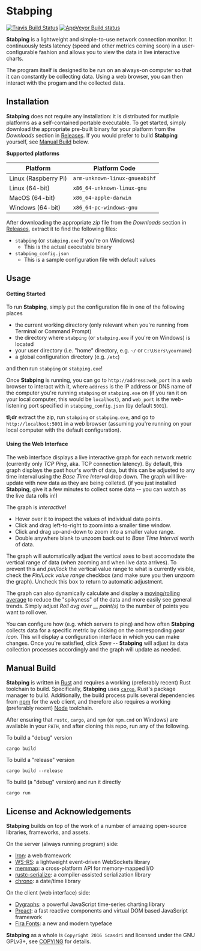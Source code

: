 # Stabping

[![Travis Build Status](https://travis-ci.org/icasdri/stabping.svg?branch=master)](https://travis-ci.org/icasdri/stabping)
[![AppVeyor Build status](https://ci.appveyor.com/api/projects/status/5qi6atyjt69nsmkx?svg=true)](https://ci.appveyor.com/project/icasdri/stabping)

**Stabping** is a lightweight and simple-to-use network connection monitor. It
continuously tests latency (speed and other metrics coming soon) in a
user-configurable fashion and allows you to view the data in live interactive
charts.

The program itself is designed to be run on an always-on computer so that it
can constantly be collecting data. Using a web browser, you can then interact
with the progam and the collected data.

## Installation

**Stabping** does not require any installation: it is distributed for mutliple
platforms as a self-contained portable executable. To get started, simply
download the appropriate pre-built binary for your platform from the
*Downloads* section in
[Releases](https://github.com/icasdri/stabping/releases). If you would prefer
to build **Stabping** yourself, see [Manual Build](#manual-build) below.

**Supported platforms**

|Platform            |Platform Code                |
|--------------------|-----------------------------|
|Linux (Raspberry Pi)|`arm-unknown-linux-gnueabihf`|
|Linux (64-bit)      |`x86_64-unknown-linux-gnu`   |
|MacOS (64-bit)      |`x86_64-apple-darwin`        |
|Windows (64-bit)    |`x86_64-pc-windows-gnu`      |

After downloading the appropriate *zip* file from the *Downloads* section in
[Releases](https://github.com/icasdri/stabping/releases), extract it to find
the following files:

* `stabping` (or `stabping.exe` if you're on Windows)
    * This is the actual executable binary
* `stabping_config.json`
    * This is a sample configuration file with default values

## Usage

#### Getting Started

To run **Stabping**, simply put the configuration file in one of the following
places

* the current working directory (only relevant when you're running from
  Terminal or Command Prompt)
* the directory where `stabping` (or `stabping.exe` if you're on Windows) is
  located
* your user directory (i.e. "home" directory, e.g. `~/` or `C:\Users\yourname`)
* a global configuration directory (e.g. `/etc`)

and then run `stabping` or `stabping.exe`!

Once **Stabping** is running, you can go to `http://address:web_port` in a web
browser to interact with it, where `address` is the IP address or DNS name of
the computer you're running `stabping` or `stabping.exe` on (if you ran it on
your local computer, this would be `localhost`), and `web_port` is the
web-listening port specified in `stabping_config.json` (by default `5001`).

**tl;dr** extract the zip, run `stabping` or `stabping.exe`, and go to
`http://localhost:5001` in a web browser (assuming you're running on your local
computer with the default configuration).

#### Using the Web Interface

The web interface displays a live interactive graph for each network metric
(currently only *TCP Ping*, aka. TCP connection latency). By default, this
graph displays the past hour's worth of data, but this can be adjusted to any
time interval using the *Base Time Interval* drop down. The graph will
live-update with new data as they are being colleted. (if you just installed
**Stabping**, give it a few minutes to collect some data -- you can watch as
the live data rolls in!)

The graph is *interactive*!

* Hover over it to inspect the values of individual data points.
* Click and drag left-to-right to zoom into a smaller time window.
* Click and drag up-and-down to zoom into a smaller value range.
* Double anywhere blank to unzoom back out to *Base Time Interval* worth of
  data.

The graph will automatically adjust the vertical axes to best accomodate the
vertical range of data (when zooming and when live data arrives). To prevent
this and *pin/lock* the vertical value range to what is currently visible,
check the *Pin/Lock value range* checkbox (and make sure you then unzoom the
graph).  Uncheck this box to return to automatic adjustment.

The graph can also dynamically calculate and display a [moving/rolling
average](https://en.wikipedia.org/wiki/Moving_average) to reduce the
"spikyness" of the data and more easily see general trends. Simply adjust *Roll
avg over __ point(s)* to the number of points you want to roll over.

You can configure how (e.g. which servers to ping) and how often **Stabping**
collects data for a specific metric by clicking on the corresponding *gear
icon*. This will display a configuration interface in which you can make
changes. Once you're satisfied, click *Save* -- **Stabping** will adjust its
data collection processes accordingly and the graph will update as needed.

## Manual Build

**Stabping** is written in [Rust](https://www.rust-lang.org/) and requires a
working (preferably recent) Rust toolchain to build. Specifically, **Stabping**
uses [`cargo`](http://doc.crates.io/guide.html), Rust's package manager to
build.  Additionally, the build process pulls several dependencies from
[npm](https://www.npmjs.com/) for the web client, and therefore also requires a
working (preferably recent) [Node](https://nodejs.org/en/) toolchain.

After ensuring that `rustc`, `cargo`, and `npm` (or `npm.cmd` on Windows) are
available in your `PATH`, and after cloning this repo, run any of the
following.

To build a "debug" version

    cargo build

To build a "release" version

    cargo build --release

To build (a "debug" version) and run it directly

    cargo run

## License and Acknowledgements

**Stabping** builds on top of the work of a number of amazing open-source
libraries, frameworks, and assets.

On the server (always running program) side:

* [Iron](http://ironframework.io/): a web framework
* [WS-RS](https://ws-rs.org/): a lightweight event-driven WebSockets library
* [memmap](https://github.com/danburkert/memmap-rs): a cross-platform API for
  memory-mapped I/O
* [rustc-serialize](https://github.com/rust-lang-nursery/rustc-serialize): a
  compiler-assisted serialization library
* [chrono](https://lifthrasiir.github.io/rust-chrono/): a date/time library

On the client (web interface) side:

* [Dygraphs](http://dygraphs.com/): a powerful JavaScript time-series charting
  library
* [Preact](https://preactjs.com/): a fast reactive components and virtual DOM
  based JavaScript framework
* [Fira Fonts](https://mozilla.github.io/Fira/): a new and modern typeface

**Stabping** as a whole is `Copyright 2016 icasdri` and licensed under the GNU
GPLv3+, see [COPYING](https://github.com/icasdri/stabping/blob/master/COPYING/)
for details.
